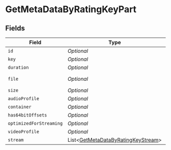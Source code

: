 # GetMetaDataByRatingKeyPart


## Fields

| Field                                                                                         | Type                                                                                          | Required                                                                                      | Description                                                                                   | Example                                                                                       |
| --------------------------------------------------------------------------------------------- | --------------------------------------------------------------------------------------------- | --------------------------------------------------------------------------------------------- | --------------------------------------------------------------------------------------------- | --------------------------------------------------------------------------------------------- |
| `id`                                                                                          | *Optional<Integer>*                                                                           | :heavy_minus_sign:                                                                            | N/A                                                                                           | 15                                                                                            |
| `key`                                                                                         | *Optional<String>*                                                                            | :heavy_minus_sign:                                                                            | N/A                                                                                           | /library/parts/15/1705637151/file.mp4                                                         |
| `duration`                                                                                    | *Optional<Integer>*                                                                           | :heavy_minus_sign:                                                                            | N/A                                                                                           | 141417                                                                                        |
| `file`                                                                                        | *Optional<String>*                                                                            | :heavy_minus_sign:                                                                            | N/A                                                                                           | /movies/Serenity (2005)/Serenity (2005).mp4                                                   |
| `size`                                                                                        | *Optional<Integer>*                                                                           | :heavy_minus_sign:                                                                            | N/A                                                                                           | 40271948                                                                                      |
| `audioProfile`                                                                                | *Optional<String>*                                                                            | :heavy_minus_sign:                                                                            | N/A                                                                                           | lc                                                                                            |
| `container`                                                                                   | *Optional<String>*                                                                            | :heavy_minus_sign:                                                                            | N/A                                                                                           | mp4                                                                                           |
| `has64bitOffsets`                                                                             | *Optional<Boolean>*                                                                           | :heavy_minus_sign:                                                                            | N/A                                                                                           | false                                                                                         |
| `optimizedForStreaming`                                                                       | *Optional<Boolean>*                                                                           | :heavy_minus_sign:                                                                            | N/A                                                                                           | false                                                                                         |
| `videoProfile`                                                                                | *Optional<String>*                                                                            | :heavy_minus_sign:                                                                            | N/A                                                                                           | high                                                                                          |
| `stream`                                                                                      | List<[GetMetaDataByRatingKeyStream](../../models/operations/GetMetaDataByRatingKeyStream.md)> | :heavy_minus_sign:                                                                            | N/A                                                                                           |                                                                                               |